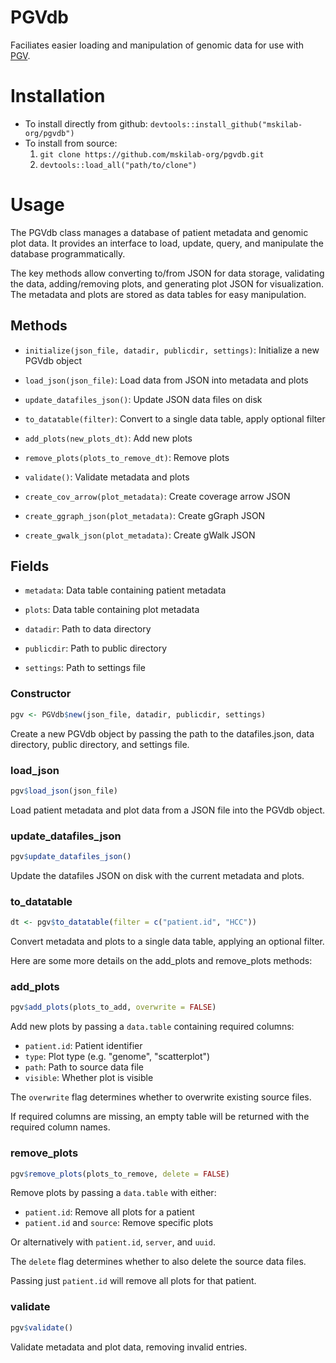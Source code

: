 # PGVdb
Faciliates easier loading and manipulation of genomic data for use with [PGV](https://github.com/mskilab-org/pgv).

# Installation
- To install directly from github: `devtools::install_github("mskilab-org/pgvdb")`
- To install from source:
    1. `git clone https://github.com/mskilab-org/pgvdb.git`
    2. `devtools::load_all("path/to/clone")`

# Usage
The PGVdb class manages a database of patient metadata and genomic plot data. It provides an interface to load, update, query, and manipulate the database programmatically.

The key methods allow converting to/from JSON for data storage, validating the data, adding/removing plots, and generating plot JSON for visualization. The metadata and plots are stored as data tables for easy manipulation.

## Methods
- `initialize(json_file, datadir, publicdir, settings)`: Initialize a new PGVdb object

- `load_json(json_file)`: Load data from JSON into metadata and plots

- `update_datafiles_json()`: Update JSON data files on disk 

- `to_datatable(filter)`: Convert to a single data table, apply optional filter

- `add_plots(new_plots_dt)`: Add new plots 

- `remove_plots(plots_to_remove_dt)`: Remove plots

- `validate()`: Validate metadata and plots

- `create_cov_arrow(plot_metadata)`: Create coverage arrow JSON 

- `create_ggraph_json(plot_metadata)`: Create gGraph JSON

- `create_gwalk_json(plot_metadata)`: Create gWalk JSON

## Fields

- `metadata`: Data table containing patient metadata 

- `plots`: Data table containing plot metadata

- `datadir`: Path to data directory

- `publicdir`: Path to public directory 

- `settings`: Path to settings file

### Constructor
```r
pgv <- PGVdb$new(json_file, datadir, publicdir, settings)
```

Create a new PGVdb object by passing the path to the datafiles.json, data directory, public directory, and settings file.

### load_json
```r  
pgv$load_json(json_file)
```

Load patient metadata and plot data from a JSON file into the PGVdb object.

### update_datafiles_json
```r
pgv$update_datafiles_json()  
```

Update the datafiles JSON on disk with the current metadata and plots.

### to_datatable
```r
dt <- pgv$to_datatable(filter = c("patient.id", "HCC"))
```

Convert metadata and plots to a single data table, applying an optional filter.

Here are some more details on the add_plots and remove_plots methods:

### add_plots

```r
pgv$add_plots(plots_to_add, overwrite = FALSE)  
```

Add new plots by passing a `data.table` containing required columns:

- `patient.id`: Patient identifier
- `type`: Plot type (e.g. "genome", "scatterplot")  
- `path`: Path to source data file
- `visible`: Whether plot is visible

The `overwrite` flag determines whether to overwrite existing source files. 

If required columns are missing, an empty table will be returned with the required column names.

### remove_plots

```r
pgv$remove_plots(plots_to_remove, delete = FALSE)
```

Remove plots by passing a `data.table` with either:

- `patient.id`: Remove all plots for a patient 
- `patient.id` and `source`: Remove specific plots

Or alternatively with `patient.id`, `server`, and `uuid`.

The `delete` flag determines whether to also delete the source data files.

Passing just `patient.id` will remove all plots for that patient.

### validate

```r
pgv$validate()
```

Validate metadata and plot data, removing invalid entries.
